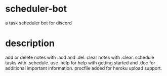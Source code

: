 # scheduler-bot
a task scheduler bot for discord

# description
add or delete notes with .add and .del. clear notes with .clear. schedule tasks with .schedule. use .help for help with getting started and .doc for additional important information.
procfile added for heroku upload support.
